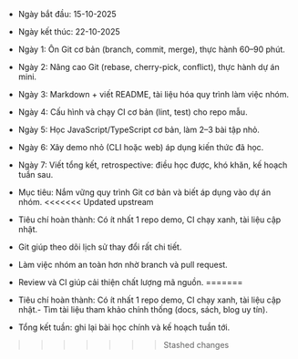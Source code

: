 - Ngày bắt đầu: 15-10-2025
- Ngày kết thúc: 22-10-2025
- Ngày 1: Ôn Git cơ bản (branch, commit, merge), thực hành 60–90 phút.
- Ngày 2: Nâng cao Git (rebase, cherry-pick, conflict), thực hành dự án mini.
- Ngày 3: Markdown + viết README, tài liệu hóa quy trình làm việc nhóm.
- Ngày 4: Cấu hình và chạy CI cơ bản (lint, test) cho repo mẫu.
- Ngày 5: Học JavaScript/TypeScript cơ bản, làm 2–3 bài tập nhỏ.
- Ngày 6: Xây demo nhỏ (CLI hoặc web) áp dụng kiến thức đã học.
- Ngày 7: Viết tổng kết, retrospective: điều học được, khó khăn, kế hoạch tuần sau.
- Mục tiêu: Nắm vững quy trình Git cơ bản và biết áp dụng vào dự án nhóm.
<<<<<<< Updated upstream
- Tiêu chí hoàn thành: Có ít nhất 1 repo demo, CI chạy xanh, tài liệu cập nhật.

- Git giúp theo dõi lịch sử thay đổi rất chi tiết.
- Làm việc nhóm an toàn hơn nhờ branch và pull request.
- Review và CI giúp cải thiện chất lượng mã nguồn.
=======

- Tiêu chí hoàn thành: Có ít nhất 1 repo demo, CI chạy xanh, tài liệu cập nhật.- Tìm tài liệu tham khảo chính thống (docs, sách, blog uy tín).
- Tổng kết tuần: ghi lại bài học chính và kế hoạch tuần tới.
>>>>>>> Stashed changes
